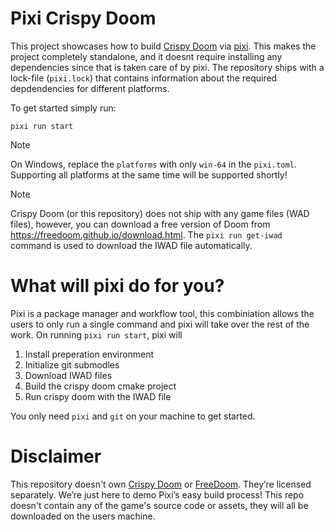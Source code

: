 # Pixi Crispy Doom

This project showcases how to build [Crispy Doom](https://github.com/fabiangreffrath/crispy-doom) via [pixi](https://github.com/prefix-dev/pixi).
This makes the project completely standalone, and it doesnt require installing any dependencies since that is taken care of by pixi. The repository ships with a lock-file (`pixi.lock`) that contains information about the required depdendencies for different platforms.

To get started simply run:

```shell
pixi run start
```

> [!NOTE]
> On Windows, replace the `platforms` with only `win-64` in the `pixi.toml`.
> Supporting all platforms at the same time will be supported shortly!

> [!NOTE]
>
> Crispy Doom (or this repository) does not ship with any game files (WAD files), however, you can download a free version of Doom from https://freedoom.github.io/download.html.
> The `pixi run get-iwad` command is used to download the IWAD file automatically.

# What will pixi do for you?

Pixi is a package manager and workflow tool, this combiniation allows the users to only run a single command and pixi will take over the rest of the work.
On running `pixi run start`, pixi will
1. Install preperation environment
2. Initialize git submodles
3. Download IWAD files
4. Build the crispy doom cmake project
5. Run crispy doom with the IWAD file

You only need `pixi` and `git` on your machine to get started.

# Disclaimer
This repository doesn't own [Crispy Doom](https://github.com/fabiangreffrath/crispy-doom) or [FreeDoom](https://github.com/freedoom/freedoom).
They’re licensed separately.
We’re just here to demo Pixi’s easy build process!
This repo doesn't contain any of the game's source code or assets, they will all be downloaded on the users machine.
